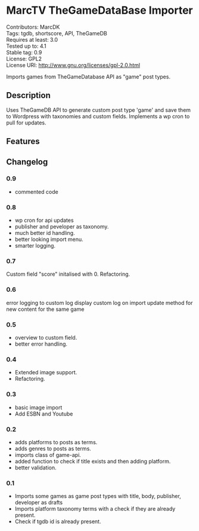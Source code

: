 # MarcTV TheGameDataBase Importer #
Contributors:  MarcDK  
Tags: tgdb, shortscore, API, TheGameDB  
Requires at least: 3.0  
Tested up to: 4.1  
Stable tag: 0.9  
License: GPL2  
License URI: http://www.gnu.org/licenses/gpl-2.0.html  

Imports games from TheGameDatabase API as "game" post types.  

## Description ##

Uses TheGameDB API to generate custom post type 'game' and save them to Wordpress with taxonomies and custom fields.
Implements a wp cron to pull for updates.

## Features ##


## Changelog ##

### 0.9 ###

* commented code

### 0.8 ###

* wp cron for api updates
* publisher and peveloper as taxonomy.
* much better id handling.
* better looking import menu.
* smarter logging.

### 0.7 ###

Custom field "score" initalised with 0.
Refactoring.

### 0.6 ###

error logging to custom log
display custom log on import
update method for new content for the same game

### 0.5 ###

* overview to custom field.
* better error handling.

### 0.4 ###

* Extended image support.
* Refactoring.

### 0.3 ###

* basic image import
* Add ESBN and Youtube

### 0.2 ###

* adds platforms to posts as terms.
* adds genres to posts as terms.
* imports class of game-api.
* added function to check if title exists and then adding platform.
* better validation.


### 0.1 ###

* Imports some games as game post types with title, body, publisher, developer as drafts
* Imports platform taxonomy terms with a check if they are already present.
* Check if tgdb id is already present.
